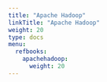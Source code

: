 ```yaml
---
title: "Apache Hadoop"
linkTitle: "Apache Hadoop"
weight: 20
type: docs
menu:
  refbooks:
    apachehadoop:
      weight: 20
---
```

